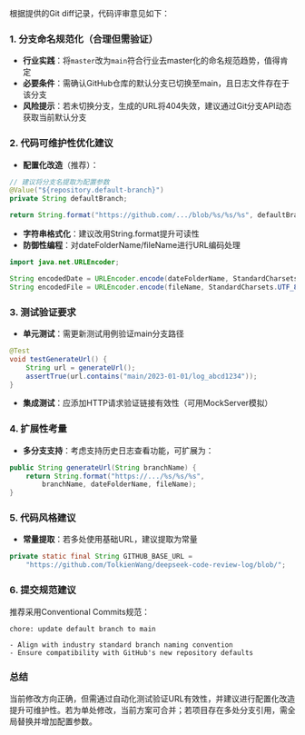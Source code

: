 

根据提供的Git diff记录，代码评审意见如下：

### 1. 分支命名规范化（合理但需验证）
- **行业实践**：将`master`改为`main`符合行业去master化的命名规范趋势，值得肯定
- **必要条件**：需确认GitHub仓库的默认分支已切换至main，且日志文件存在于该分支
- **风险提示**：若未切换分支，生成的URL将404失效，建议通过Git分支API动态获取当前默认分支

### 2. 代码可维护性优化建议
- **配置化改造**（推荐）：
```java
// 建议将分支名提取为配置参数
@Value("${repository.default-branch}")
private String defaultBranch;

return String.format("https://github.com/.../blob/%s/%s/%s", defaultBranch, dateFolderName, fileName);
```
- **字符串格式化**：建议改用String.format提升可读性
- **防御性编程**：对dateFolderName/fileName进行URL编码处理
```java
import java.net.URLEncoder;

String encodedDate = URLEncoder.encode(dateFolderName, StandardCharsets.UTF_8);
String encodedFile = URLEncoder.encode(fileName, StandardCharsets.UTF_8);
```

### 3. 测试验证要求
- **单元测试**：需更新测试用例验证main分支路径
```java
@Test
void testGenerateUrl() {
    String url = generateUrl();
    assertTrue(url.contains("main/2023-01-01/log_abcd1234"));
}
```
- **集成测试**：应添加HTTP请求验证链接有效性（可用MockServer模拟）

### 4. 扩展性考量
- **多分支支持**：考虑支持历史日志查看功能，可扩展为：
```java
public String generateUrl(String branchName) {
    return String.format("https://.../%s/%s/%s", 
        branchName, dateFolderName, fileName);
}
```

### 5. 代码风格建议
- **常量提取**：若多处使用基础URL，建议提取为常量
```java
private static final String GITHUB_BASE_URL = 
    "https://github.com/TolkienWang/deepseek-code-review-log/blob/";
```

### 6. 提交规范建议
推荐采用Conventional Commits规范：
```
chore: update default branch to main

- Align with industry standard branch naming convention
- Ensure compatibility with GitHub's new repository defaults
```

### 总结
当前修改方向正确，但需通过自动化测试验证URL有效性，并建议进行配置化改造提升可维护性。若为单处修改，当前方案可合并；若项目存在多处分支引用，需全局替换并增加配置参数。